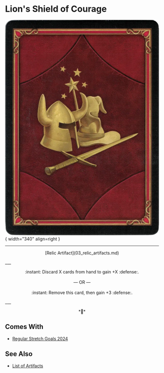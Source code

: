 # Lion's Shield of Courage

![Lion's Shield of Courage](../assets/player-deck-back.webp){ width="340" align=right }
___
<p style="text-align: center;" markdown>[Relic Artifact](03_relic_artifacts.md)</p>
___
<p style="text-align: center;" markdown>:instant: Discard X cards from hand to gain +X :defense:.<br><br>— OR —<br><br>:instant: Remove this card, then gain +3 :defense:.</p>
___
<p style="text-align: center;" markdown>*🚧*</p>


## Comes With

- [Regular Stretch Goals 2024](../content/regular_stretch_goals.md)


## See Also


- [List of Artifacts](index.md)
